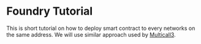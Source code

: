 # Foundry Tutorial

This is short tutorial on how to deploy smart contract to every networks on
the same address. We will use similar approach used by [Multicall3][mcall].

[mcall]: https://github.com/mds1/multicall
